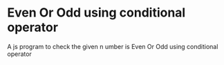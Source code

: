 # Even Or Odd using conditional operator
 A js program to check the given n umber is Even Or Odd using conditional operator
